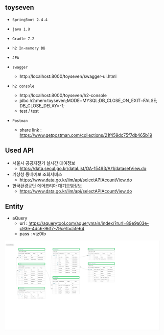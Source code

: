 ## toyseven

- ``SpringBoot 2.4.4``
- ``java 1.8``
- ``Gradle 7.2``
- ``h2 In-memory DB``
- ``JPA``

- ``swagger``
  - http://localhost:8000/toyseven/swagger-ui.html

- ``h2 console``
  - http://localhost:8000/toyseven/h2-console
  - jdbc:h2:mem:toyseven;MODE=MYSQL;DB_CLOSE_ON_EXIT=FALSE;DB_CLOSE_DELAY=-1;
  - test / test

- ``Postman``
  - share link : https://www.getpostman.com/collections/21f459dc75f7db465b19

## Used API

  - 서울시 공공자전거 실시간 대여정보 
    - https://data.seoul.go.kr/dataList/OA-15493/A/1/datasetView.do
  - 기상청 동네예보 조회서비스 
    - https://www.data.go.kr/iim/api/selectAPIAcountView.do
  - 한국환경공단 에어코리아 대기오염정보 
    - https://www.data.go.kr/iim/api/selectAPIAcountView.do

## Entity

- aQuery
  - url : https://aquerytool.com/aquerymain/index/?rurl=89e9a03e-c93e-4dc6-9617-79ce1bc5fe64
  - pass : vtz0tb

![ERD](/src/main/resources/assets/image/toyseven_erd.PNG)

